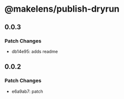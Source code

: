 # @makelens/publish-dryrun

## 0.0.3

### Patch Changes

- db14e95: adds readme

## 0.0.2

### Patch Changes

- e6a9ab7: patch
